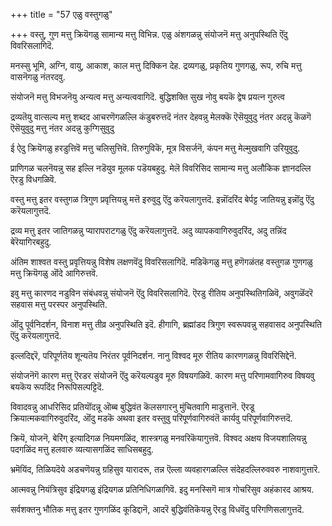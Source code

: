 +++
title = "57 एळु वस्तुगळु"

+++
वस्तु, गुण मत्तु क्रियॆगळु सामान्य मत्तु विभिन्न. एळु अंशगळन्नु संयोजनॆ मत्तु अनुपस्थिति ऎंदु विवरिसलागिदॆ.

मनस्सु भूमि, अग्नि, वायु, आकाश, काल मत्तु दिक्किन देह. द्रव्यगळु, प्रकृतिय गुणगळु, रूप, रुचि मत्तु वासनॆगळु नंतरदवु.

संयोजनॆ मत्तु विभजनॆयु अन्यत्व मत्तु अन्यत्ववागिदॆ. बुद्धिशक्ति सुख नोवु बयकॆ द्वेष प्रयत्न गुरुत्व

द्रव्यतॆयु वात्सल्य मत्तु शब्दद आचरणॆगळल्लि कंडुबरुत्तदॆ नंतर देहवन्नु मेलक्कॆ ऎसॆयुवुदु नंतर अदन्नु कॆळगॆ ऎसॆयुवुदु मत्तु नंतर अदन्नु कुग्गिसुवुदु

ई ऐदु क्रियॆगळु हरडुत्तिवॆ मत्तु चलिसुत्तिवॆ. तिरुगुविकॆ, मूत्र विसर्जनॆ, कंपन मत्तु मेल्मुखवागि उरियुवुदु.

प्राणिगळ चलनॆयन्नु सह इल्लि नडॆयुव मूलक पडॆयबहुदु. मेलॆ विवरिसिद सामान्य मत्तु अलौकिक ज्ञानदल्लि ऎरडु विधगळिवॆ.

वस्तु मत्तु इतर वस्तुगळ त्रिगुण प्रवृत्तियन्नु मत्तॆ इरुवुदु ऎंदु करॆयलागुत्तदॆ. इन्नॊंदरिंद बेर्पट्ट जातियन्नु इन्नॊंदु ऎंदु करॆयलागुत्तदॆ.

द्रव्य मत्तु इतर जातिगळन्नु प्यारापराटगळु ऎंदु करॆयलागुत्तदॆ. अदु व्यापकवागिरुवुदरिंद, अदु तन्निंद बेरॆयागिरबहुदु.

अंतिम शाश्वत वस्तु प्रवृत्तियन्नु विशेष लक्षणवॆंदु विवरिसलागिदॆ. मडिकॆगळु मत्तु हणॆगळंतह वस्तुगळ गुणगळु मत्तु क्रियॆगळु ऒंदे आगिरुत्तवॆ.

इवु मत्तु कारणद नडुविन संबंधवन्नु संयोजनॆ ऎंदु विवरिसलागिदॆ. ऎरडु रीतिय अनुपस्थितिगळिवॆ, अवुगळॆंदरॆ सहवास मत्तु परस्पर अनुपस्थिति.

ऒंदु पूर्वनिदर्शन, विनाश मत्तु तीव्र अनुपस्थिति इदॆ. हीगागि, ब्रह्मांडद त्रिगुण स्वरूपवन्नु सहवासद अनुपस्थिति ऎंदु करॆयलागुत्तदॆ.

इल्लदिद्दरॆ, परिपूर्णतॆय शून्यतॆय निरंतर पूर्वनिदर्शन. नानु विश्वद मूरु रीतिय कारणगळन्नु विवरिसिद्देनॆ.

संयोजनॆगॆ कारण मत्तु ऎरडर संयोजनॆ ऎंदु करॆयल्पडुव मूरु विषयगळिवॆ. कारण मत्तु परिणामवागिरुव विषयवु बयकॆय रूपदिंद निरूपिसल्पट्टिदॆ.

विवादवन्नु आधरिसिद प्रतियॊंदन्नू ऒब्ब बुद्धिवंत कॆलसगारनु मुंचितवागि माडुत्तानॆ. ऎरडू क्रियात्मकवागिरुवुदरिंद, ऒंदु मडकॆ अथवा इतर वस्तुवु परिपूर्णवागिरुवंतॆ कार्यवु परिपूर्णवागिरुत्तदॆ.

क्रियॆ, योजनॆ, बेरिंग् इत्यादिगळ नियमगळिंद, शास्त्रगळु मनवरिकॆयागुत्तवॆ. विश्वद अक्षय विजयशालियन्नु पदगळिंद मत्तु हलवारु व्यत्यासगळिंद साधिसबहुदु.

भ्रमॆयिंद, तिळियदॆये अडचणॆयन्नु ग्रहिसुव यारादरू, तन्न ऎल्ला व्यवहारगळल्लि संदेहदल्लिरुववरु नाशवागुत्तारॆ.

आत्मवन्नु नियंत्रिसुव इंद्रियगळु इंद्रियगळ प्रतिनिधिगळागिवॆ. इदु मनस्सिगॆ मात्र गोचरिसुव अहंकारद आश्रय.

सर्वशक्तनु भौतिक मत्तु इतर गुणगळिंद कूडिद्दानॆ, आदरॆ बुद्धिवंतिकॆयन्नु ऎरडु विधवॆंदु परिगणिसलागुत्तदॆ.

